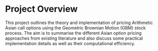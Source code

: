 # Project Overview

This project outlines the theory and implementation of pricing Arithmetic Asian call options using the Geometric Brownian Motion (GBM) stock process.
The aim is to summarise the different Asian option pricing approaches from existing literature and also discuss some practical implementation details as well as their computational efficiency. 

<!-- ## Installation & Requirements

To run the notebook, you will need to have Python installed, along with the following libraries:

- `numpy`
- `scipy`
- `matplotlib`
- `pandas`

## References

Carr, P, Madan, D.B, 1999, "Option Valuation using the Fast Fourier Transform", Journal of Computational Finance, 2, 61-63.

Madan, D.B., Carr, P., and Chang, E.C., 1998, "The variance gamma process and option pricing.", European Finance Review, 2, 79-105. -->

